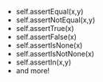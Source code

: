 * self.assertEqual(x,y)
* self.assertNotEqual(x,y)
* self.assertTrue(x)
* self.assertFalse(x)
* self.assertIsNone(x)
* self.assertIsNotNone(x)
* self.assertIn(x,y)
* and more!
